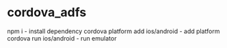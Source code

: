 # cordova_adfs
npm i - install dependency
cordova platform add ios/android - add platform
cordova run ios/android - run emulator

